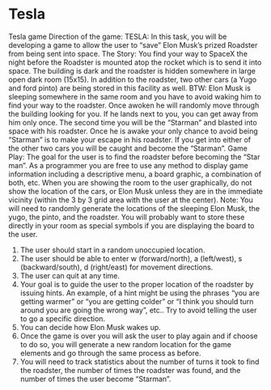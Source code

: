 # Tesla
Tesla game
Direction of the game:
TESLA:
In this task, you will be developing a game to allow the user to “save” Elon Musk’s prized Roadster from being sent into space. 
The Story:
You find your way to SpaceX the night before the Roadster is mounted atop the rocket which is to send it into space. 
The building is dark and the roadster is hidden somewhere in large open dark room (15x15).  In addition to the roadster,
two other cars (a Yugo and ford pinto) are being stored in this facility as well. 
BTW: Elon Musk is sleeping somewhere in the same room and you have to avoid waking him to find your way to the roadster.
Once awoken he will randomly move through the building looking for you. If he lands next to you, you can get away from him only once. The second time you will be the “Starman” and blasted into space with his roadster. Once he is awake your only chance to avoid being “Starman” is to make your escape in his roadster. If you get into either of the other two cars you will be caught and become the “Starman”. 
Game Play:
The goal for the user is to find the roadster before becoming the “Star man”.
As a programmer you are free to use any method to display game information including a descriptive menu, a board graphic,
a combination of both, etc. When you are showing the room to the user graphically, do not show the location of the cars,
or Elon Musk unless they are in the immediate vicinity (within the 3 by 3 grid area with the user at the center). 
Note: You will need to randomly generate the locations of the sleeping Elon Musk, the yugo, the pinto, and the roadster.
You will probably want to store these directly in your room as special symbols if you are displaying the board to the user.
1.	The user should start in a random unoccupied location. 
2.	The user should be able to enter w (forward/north), a (left/west), s (backward/south), d (right/east) for movement directions. 
3.	The user can quit at any time.
4.	Your goal is to guide the user to the proper location of the roadster by issuing hints. An example,
of a hint might be using the phrases “you are getting warmer” or “you are getting colder” or
“I think you should turn around you are going the wrong way”, etc.. Try to avoid telling the user to go a specific direction. 
5.	You can decide how Elon Musk wakes up.
6.	Once the game is over you will ask the user to play again and if choose to do so,
you will generate a new random location for the game elements and go through the same process as before. 
7.	You will need to track statistics about the number of turns it took to find the roadster,
the number of times the roadster was found, and the number of times the user become “Starman”. 
